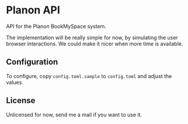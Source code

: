 # Planon API

API for the Planon BookMySpace system.

The implementation will be really simple for now, by simulating the user browser interactions.
We could make it nicer when more time is available.

## Configuration

To configure, copy `config.toml.sample` to `config.toml` and adjust the values.

## License

Unlicensed for now, send me a mail if you want to use it.
